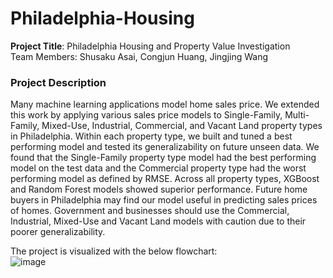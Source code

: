 # Philadelphia-Housing

**Project Title**: Philadelphia Housing and Property Value Investigation  
Team Members: Shusaku Asai, Congjun Huang, Jingjing Wang   

### Project Description    
Many machine learning applications model home sales price. We extended this work by applying various 
sales price models to Single-Family, Multi-Family, Mixed-Use, Industrial, Commercial, and Vacant Land
property types in Philadelphia. Within each property type, we built and tuned a best performing model and 
tested its generalizability on future unseen data. We found that the Single-Family property type model had 
the best performing model on the test data and the Commercial property type had the worst performing 
model as defined by RMSE. Across all property types, XGBoost and Random Forest models showed 
superior performance. Future home buyers in Philadelphia may find our model useful in predicting sales 
prices of homes. Government and businesses should use the Commercial, Industrial, Mixed-Use and Vacant 
Land models with caution due to their poorer generalizability.

The project is visualized with the below flowchart:      
![image](https://user-images.githubusercontent.com/53063128/163472517-5cb10293-d1dd-4380-9366-a234b3097f6c.png)   
